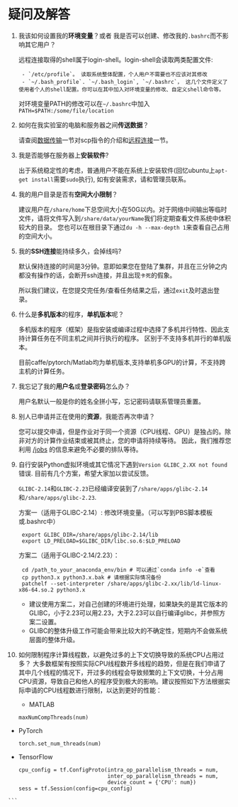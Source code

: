 # 疑问及解答

1. 我该如何设置我的**环境变量**？或者 我是否可以创建、修改我的`.bashrc`而不影响其它用户？

     远程连接取得的shell属于login-shell。login-shell会读取两类配置文件:

        - `/etc/profile`。 读取系统整体配置，个人用户不需要也不应该对其修改
        - `~/.bash_profile`. `~/.bash_login`, `~/.bashrc`， 这几个文件定义了使用者个人的shell配置。你可以在其中加入对环境变量的修改、自定义shell命令等。

    对环境变量PATH的修改可以在`~/.bashrc`中加入
    `PATH=$PATH:/some/file/location`

2. 如何在我实验室的电脑和服务器之间**传送数据**？

    请查阅[数据传输](linuxBasic/commands.md#数据传输)一节对scp指令的介绍和[远程连接](sshConnection.md)一节。

3. 我是否能够在服务器上**安装软件**?

    出于系统稳定性的考虑，普通用户不能在系统上安装软件(回忆ubuntu上`apt-get install`需要`sudo`执行), 如有安装需求，请和管理员联系。

4. 我的用户目录是否有**空间大小限制**？

    建议用户在`/share/home`下总空间大小在50G以内。对于网络中间输出等临时文件，请将文件写入到`/share/data/yourName`我们将定期查看文件系统中体积较大的目录。 您也可以在根目录下通过`du -h --max-depth 1`来查看自己占用的空间大小。

5. 我的**SSH连接**能持续多久，会掉线吗?

     默认保持连接的时间是3分钟。意即如果您在登陆了集群，并且在三分钟之内都没有操作的话，会断开ssh连接，并且出现`卡死`的假象。

     所以我们建议，在您提交完任务/查看任务结果之后，通过`exit`及时退出登录。

6. 什么是**多机版本**的程序，**单机版本**呢？

    多机版本的程序（框架）是指安装或编译过程中选择了多机并行特性、因此支持计算任务在不同主机之间并行执行的程序。
    区别于不支持多机并行的单机版本。

    目前caffe/pytorch/Matlab均为单机版本,支持单机多GPU的计算，不支持跨主机的计算任务。

7. 我忘记了我的**用户名**或**登录密码**怎么办？

    用户名默认一般是你的姓名全拼小写，忘记密码请联系管理员重置。

8. 别人已申请并正在使用的**资源**，我能否再次申请？

    您可以提交申请，但是作业对于同一个资源（CPU线程、GPU）是独占的。除非对方的计算作业结束或被其终止，您的申请将持续等待。
    因此，我们推荐您利用 [/jobs](http://219.217.238.193/jobs) 的信息来避免不必要的排队等待。

9. 自行安装Python虚拟环境或其它情况下遇到`Version GLIBC_2.XX not found`错误. 目前有几个方案，希望大家加以尝试反馈。

    `GLIBC-2.14`和`GLIBC-2.23`已经编译安装到了`/share/apps/glibc-2.14`和`/share/apps/glibc-2.23`.

    方案一（适用于GLIBC-2.14）:
        修改环境变量。（可以写到PBS脚本模板或.bashrc中）

        export GLIBC_DIR=/share/apps/glibc-2.14/lib
        export LD_PRELOAD=$GLIBC_DIR/libc.so.6:$LD_PRELOAD

    方案二（适用于GLIBC-2.14/2.23）：

        cd /path_to_your_anaconda_env/bin # 可以通过`conda info -e`查看
        cp python3.x python3.x.bak # 请根据实际情况备份
        patchelf --set-interpreter /share/apps/glibc-2.xx/lib/ld-linux-x86-64.so.2 python3.x


    * 建议使用方案二，对自己创建的环境进行处理，如果缺失的是其它版本的GLIBC，小于2.23可以用2.23，大于2.23可以自行编译glibc，并参照方案二设置。
    * GLIBC的整体升级工作可能会带来比较大的不确定性，短期内不会做系统层面的整体升级。


10. 如何限制程序计算线程数，以避免过多的上下文切换导致的系统CPU占用过多？
   大多数框架有按照实际CPU线程数开多线程的趋势，但是在我们申请了其中几个线程的情况下，开过多的线程会导致频繁的上下文切换，十分占用CPU资源，导致自己和他人的程序受到极大的影响。建议按照如下方法根据实际申请的CPU线程数进行限制，以达到更好的性能：

    - MATLAB
     ```
     maxNumCompThreads(num)
     ```
   - PyTorch
     ```
     torch.set_num_threads(num)
     ```
   - TensorFlow
     ```
     cpu_config = tf.ConfigProto(intra_op_parallelism_threads = num,
                                 inter_op_parallelism_threads = num,
                                 device_count = {'CPU': num})
     sess = tf.Session(config=cpu_config)
    ```
